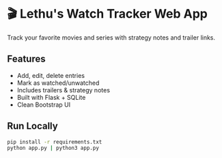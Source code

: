 # 🎬 Lethu's Watch Tracker Web App

Track your favorite movies and series with strategy notes and trailer links.

## Features
- Add, edit, delete entries
- Mark as watched/unwatched
- Includes trailers & strategy notes
- Built with Flask + SQLite
- Clean Bootstrap UI

## Run Locally

```bash
pip install -r requirements.txt
python app.py | python3 app.py
